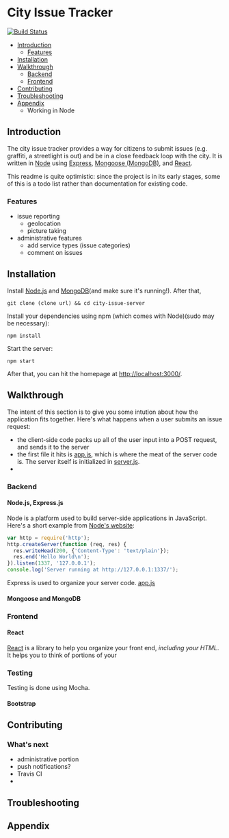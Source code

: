 # City Issue Tracker

[![Build Status](https://travis-ci.org/byu-osl/city-issue-server.svg?branch=master)](https://travis-ci.org/byu-osl/city-issue-server)

* [Introduction](#introduction)
	- [Features](#features)
* [Installation](#installation)
* [Walkthrough](#walkthrough)
	- [Backend](#backend)
	- [Frontend](#frontend)
* [Contributing](#contributing)
* [Troubleshooting](#troubleshooting)
* [Appendix](#appendix)
	- Working in Node

## Introduction

The city issue tracker provides a way for citizens to submit issues (e.g. graffiti, a streetlight is out) and be in a close feedback loop with the city. It is written in [Node](https://nodejs.org/) using [Express](http://expressjs.com/), [Mongoose (MongoDB)](http://mongoosejs.com/index.html), and [React](http://facebook.github.io/react/).

This readme is quite optimistic: since the project is in its early stages, some of this is a todo list rather than documentation for existing code.

### Features

- issue reporting
	- geolocation
	- picture taking
- administrative features
	- add service types (issue categories)
	- comment on issues

## Installation

Install [Node.js](https://nodejs.org/) and [MongoDB](http://docs.mongodb.org/manual/installation/)(and make sure it's running!). After that,

	git clone (clone url) && cd city-issue-server

Install your dependencies using npm (which comes with Node)(sudo may be necessary):

	npm install

Start the server:

	npm start

After that, you can hit the homepage at [http://localhost:3000/](http://localhost:3000/).

## Walkthrough

The intent of this section is to give you some intution about how the application fits together. Here's what happens when a user submits an issue request:

- the client-side code packs up all of the user input into a POST request, and sends it to the server
- the first file it hits is [app.js](app.js), which is where the meat of the server code is. The server itself is initialized in [server.js](server.js).
- 

### Backend

#### Node.js, Express.js

Node is a platform used to build server-side applications in JavaScript. Here's a short example from [Node's website](https://nodejs.org/):

```javascript
var http = require('http');
http.createServer(function (req, res) {
  res.writeHead(200, {'Content-Type': 'text/plain'});
  res.end('Hello World\n');
}).listen(1337, '127.0.0.1');
console.log('Server running at http://127.0.0.1:1337/');
```

Express is used to organize your server code. [app.js](app.js)

#### Mongoose and MongoDB

### Frontend

#### React

[React](http://facebook.github.io/react/) is a library to help you organize your front end, *including your HTML*. It helps you to think of portions of your 

### Testing

Testing is done using Mocha.

#### Bootstrap

## Contributing

### What's next
- administrative portion
- push notifications?
- Travis CI
- 


## Troubleshooting

## Appendix


